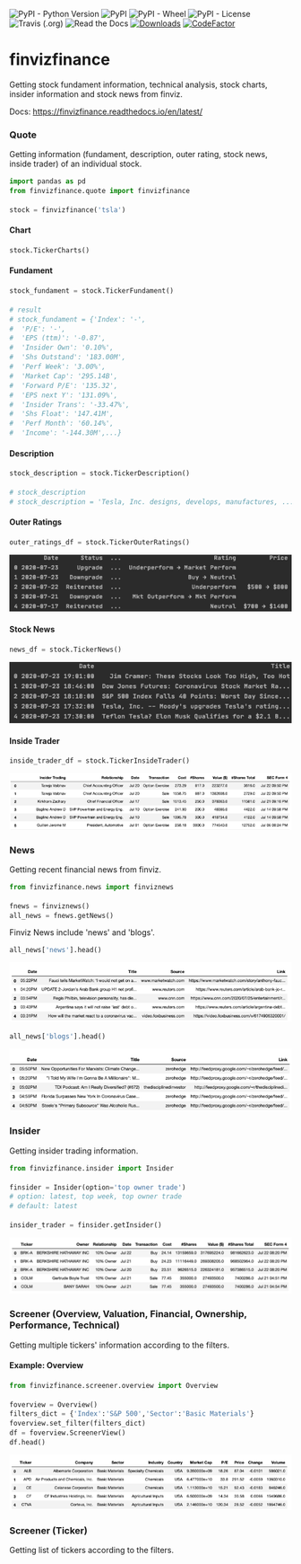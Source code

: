 ![PyPI - Python Version](https://img.shields.io/pypi/pyversions/finvizfinance)
![PyPI](https://img.shields.io/pypi/v/finvizfinance)
![PyPI - Wheel](https://img.shields.io/pypi/wheel/finvizfinance)
![PyPI - License](https://img.shields.io/pypi/l/finvizfinance?color=gre)
![Travis (.org)](https://img.shields.io/travis/lit26/finvizfinance)
![Read the Docs](https://img.shields.io/readthedocs/finvizfinance)
[![Downloads](https://pepy.tech/badge/finvizfinance)](https://pepy.tech/project/finvizfinance)
[![CodeFactor](https://www.codefactor.io/repository/github/lit26/finvizfinance/badge/master)](https://www.codefactor.io/repository/github/lit26/finvizfinance/overview/master)

# finvizfinance

Getting stock fundament information, technical analysis, stock charts, insider information and stock news from finviz.

Docs: https://finvizfinance.readthedocs.io/en/latest/

### Quote

Getting information (fundament, description, outer rating, stock news, inside trader) of an individual stock.

```python
import pandas as pd
from finvizfinance.quote import finvizfinance

stock = finvizfinance('tsla')
```

#### Chart
```python
stock.TickerCharts()
```

#### Fundament
```python
stock_fundament = stock.TickerFundament()

# result
# stock_fundament = {'Index': '-',
#  'P/E': '-',
#  'EPS (ttm)': '-0.87',
#  'Insider Own': '0.10%',
#  'Shs Outstand': '183.00M',
#  'Perf Week': '3.00%',
#  'Market Cap': '295.14B',
#  'Forward P/E': '135.32',
#  'EPS next Y': '131.09%',
#  'Insider Trans': '-33.47%',
#  'Shs Float': '147.41M',
#  'Perf Month': '60.14%',
#  'Income': '-144.30M',...}
```

#### Description
```python
stock_description = stock.TickerDescription()

# stock_description
# stock_description = 'Tesla, Inc. designs, develops, manufactures, ...'
```

#### Outer Ratings
```python
outer_ratings_df = stock.TickerOuterRatings()
``` 
![Outer Ratings example](asset/outer_rating.png)
#### Stock News
```python
news_df = stock.TickerNews()
```
![stock news example](asset/stock_news.png)

#### Inside Trader
```python
inside_trader_df = stock.TickerInsideTrader()
```
![insider trader example](asset/insider_trader.png)

### News

Getting recent financial news from finviz.

```python
from finvizfinance.news import finviznews

fnews = finviznews()
all_news = fnews.getNews()
```
Finviz News include 'news' and 'blogs'.
```python
all_news['news'].head()
```
![news example](asset/news_news.png)
```python
all_news['blogs'].head()
```
![news example](asset/news_blogs.png)

### Insider

Getting insider trading information.

```python
from finvizfinance.insider import Insider

finsider = Insider(option='top owner trade')
# option: latest, top week, top owner trade
# default: latest

insider_trader = finsider.getInsider()
```
![insider example](asset/insider.png)

### Screener (Overview, Valuation, Financial, Ownership, Performance, Technical)

Getting multiple tickers' information according to the filters.

#### Example: Overview

```python
from finvizfinance.screener.overview import Overview

foverview = Overview()
filters_dict = {'Index':'S&P 500','Sector':'Basic Materials'}
foverview.set_filter(filters_dict)
df = foverview.ScreenerView()
df.head()
```
![insider example](asset/screen_overview.png)

### Screener (Ticker)

Getting list of tickers according to the filters.

